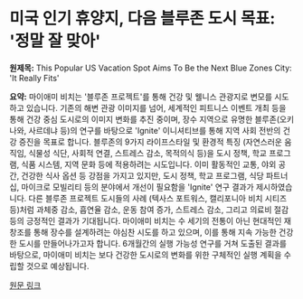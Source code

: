 # 미국 인기 휴양지, 다음 블루존 도시 목표: '정말 잘 맞아'

**원제목:** This Popular US Vacation Spot Aims To Be the Next Blue Zones City: 'It Really Fits'

**요약:** 마이애미 비치는 '블루존 프로젝트'를 통해 건강 및 웰니스 관광지로 변모를 시도하고 있습니다.  기존의 해변 관광 이미지를 넘어,  세계적인 피트니스 이벤트 개최 등을 통해 건강 중심 도시로의 이미지 변화를 추진 중이며,  장수 지역으로 유명한 블루존(오키나와, 사르데냐 등)의 연구를 바탕으로  'Ignite' 이니셔티브를 통해 지역 사회 전반의 건강 증진을 목표로 합니다.  블루존의 9가지 라이프스타일 및 환경적 특징 (자연스러운 움직임, 식물성 식단, 사회적 연결, 스트레스 감소, 목적의식 등)을  도시 정책, 학교 프로그램, 식품 시스템, 지역 문화 등에 적용하려는 시도입니다.  이미 활동적인 교통, 야외 공간, 건강한 식사 옵션 등 강점을 가지고 있지만, 도시 정책, 학교 프로그램, 식당 파트너십, 마이크로 모빌리티 등의 분야에서 개선이 필요함을 'Ignite' 연구 결과가 제시하였습니다.  다른 블루존 프로젝트 도시들의 사례 (텍사스 포트워스, 캘리포니아 비치 시티즈 등)처럼 과체중 감소, 흡연율 감소, 운동 참여 증가, 스트레스 감소, 그리고 의료비 절감 등의 긍정적인 결과가 기대됩니다. 마이애미 비치는 수 세기의 전통이 아닌 현대적인 재창조를 통해 장수를 설계하려는 야심찬 시도를 하고 있으며, 이를 통해 지속 가능한 건강한 도시를 만들어나가고자 합니다.  6개월간의 실행 가능성 연구를 거쳐 도출된 결과를 바탕으로, 마이애미 비치는  보다 건강한 도시로의 변화를 위한 구체적인 실행 계획을 수립할 것으로 예상됩니다.

[원문 링크](https://vegnews.com/miami-beach-blue-zone-city)
